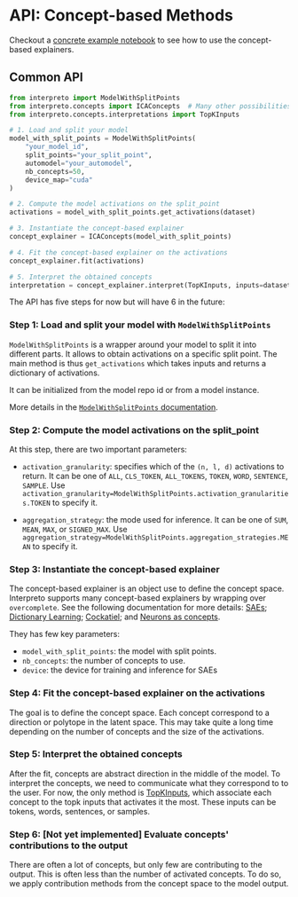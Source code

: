 # API: Concept-based Methods

Checkout a [concrete example notebook](https://github.com/FOR-sight-ai/interpreto/blob/main/docs/notebooks/concept_examples.ipynb) to see how to use the concept-based explainers.

## Common API

```python
from interpreto import ModelWithSplitPoints
from interpreto.concepts import ICAConcepts  # Many other possibilities here
from interpreto.concepts.interpretations import TopKInputs

# 1. Load and split your model
model_with_split_points = ModelWithSplitPoints(
    "your_model_id",
    split_points="your_split_point",
    automodel="your_automodel",
    nb_concepts=50,
    device_map="cuda"
)

# 2. Compute the model activations on the split_point
activations = model_with_split_points.get_activations(dataset)

# 3. Instantiate the concept-based explainer
concept_explainer = ICAConcepts(model_with_split_points)

# 4. Fit the concept-based explainer on the activations
concept_explainer.fit(activations)

# 5. Interpret the obtained concepts
interpretation = concept_explainer.interpret(TopKInputs, inputs=dataset)
```

The API has five steps for now but will have 6 in the future:

### Step 1: Load and split your model with `ModelWithSplitPoints`

`ModelWithSplitPoints` is a wrapper around your model to split it into different parts.
It allows to obtain activations on a specific split point.
The main method is thus `get_activations` which takes inputs and returns a dictionary of activations.

It can be initialized from the model repo id or from a model instance.

More details in the [`ModelWithSplitPoints` documentation](./model_with_split_points.md).

### Step 2: Compute the model activations on the split_point

At this step, there are two important parameters:

- `activation_granularity`: specifies which of the `(n, l, d)` activations to return.
It can be one of `ALL`, `CLS_TOKEN`, `ALL_TOKENS`, `TOKEN`, `WORD`, `SENTENCE`, `SAMPLE`.
Use `activation_granularity=ModelWithSplitPoints.activation_granularities.TOKEN` to specify it.

- `aggregation_strategy`: the mode used for inference.
It can be one of `SUM`, `MEAN`, `MAX`, or `SIGNED_MAX`.
Use `aggregation_strategy=ModelWithSplitPoints.aggregation_strategies.MEAN` to specify it.

### Step 3: Instantiate the concept-based explainer

The concept-based explainer is an object use to define the concept space.
Interpreto supports many concept-based explainers by wrapping over `overcomplete`.
See the following documentation for more details: [SAEs](./methods/sae.md);
[Dictionary Learning](./methods/optim.md); [Cockatiel](./methods/cockatiel.md); and [Neurons as concepts](.methods/neurons_as_concepts.md).

They has few key parameters:

- `model_with_split_points`: the model with split points.
- `nb_concepts`: the number of concepts to use.
- `device`: the device for training and inference for SAEs

### Step 4: Fit the concept-based explainer on the activations

The goal is to define the concept space. Each concept correspond to a direction or polytope in the latent space.
This may take quite a long time depending on the number of concepts and the size of the activations.

### Step 5: Interpret the obtained concepts

After the fit, concepts are abstract direction in the middle of the model.
To interpret the concepts, we need to communicate what they correspond to to the user.
For now, the only method is [TopKInputs](./interpretations/topk_inputs.md),
which associate each concept to the topk inputs that activates it the most.
These inputs can be tokens, words, sentences, or samples.

### Step 6: [Not yet implemented] Evaluate concepts' contributions to the output

There are often a lot of concepts, but only few are contributing to the output.
This is often less than the number of activated concepts.
To do so, we apply contribution methods from the concept space to the model output.
